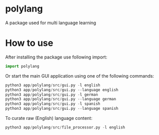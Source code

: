 # polylang

A package used for multi language learning

# How to use
After installing the package use following import:

```Python
import polylang
```

Or start the main GUI application using one of the following commands:

```Python
python3 app/polylang/src/gui.py -l english
python3 app/polylang/src/gui.py --language english
python3 app/polylang/src/gui.py -l german
python3 app/polylang/src/gui.py --language german
python3 app/polylang/src/gui.py -l spanish
python3 app/polylang/src/gui.py --language spanish
```

To curate raw (English) language content:
```Python
python3 app/polylang/src/file_processor.py -l english 
```
